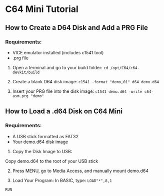 # C64 Mini Tutorial

## How to Create a D64 Disk and Add a PRG File

### Requirements:
- VICE emulator installed (includes c1541 tool)
- .prg file

1. Open a terminal and go to your build folder:
`cd /opt/C64/c64-devkit/build`

2. Create a blank D64 disk image:
`c1541 -format "demo,01" d64 demo.d64`

3. Insert your PRG file into the disk image:
`c1541 demo.d64 -write c64-asm.prg "demo"`


## How to Load a .d64 Disk on C64 Mini

### Requirements:
- A USB stick formatted as FAT32
- Your demo.d64 disk image

1. Copy the Disk Image to USB:

Copy demo.d64 to the root of your USB stick

2. Press MENU, go to Media Access, and manually mount demo.d64

3. Load Your Program: In BASIC, type:
`LOAD"*",8,1`

`RUN`


